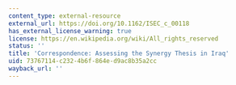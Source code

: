 ```yaml
---
content_type: external-resource
external_url: https://doi.org/10.1162/ISEC_c_00118
has_external_license_warning: true
license: https://en.wikipedia.org/wiki/All_rights_reserved
status: ''
title: 'Correspondence: Assessing the Synergy Thesis in Iraq'
uid: 73767114-c232-4b6f-864e-d9ac8b35a2cc
wayback_url: ''
---
```

